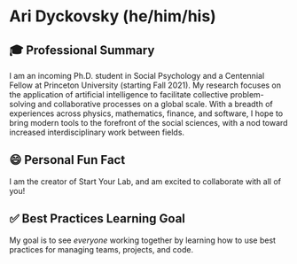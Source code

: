 # Ari Dyckovsky (he/him/his)

## :mortar_board: Professional Summary

I am an incoming Ph.D. student in Social Psychology and a Centennial Fellow at Princeton University (starting Fall 2021).
My research focuses on the application of artificial intelligence to facilitate collective problem-solving and collaborative processes on a global scale.
With a breadth of experiences across physics, mathematics, finance, and software,
I hope to bring modern tools to the forefront of the social sciences, with a nod toward increased interdisciplinary work between fields.

## :smile: Personal Fun Fact

I am the creator of Start Your Lab, and am excited to collaborate with all of you!

## :white_check_mark: Best Practices Learning Goal

My goal is to see _everyone_ working together by learning how to use best practices
for managing teams, projects, and code.
